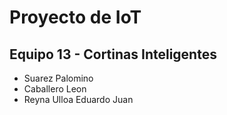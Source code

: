 # Proyecto de IoT
## Equipo 13 - Cortinas Inteligentes

* Suarez Palomino
* Caballero Leon
* Reyna Ulloa Eduardo Juan 

